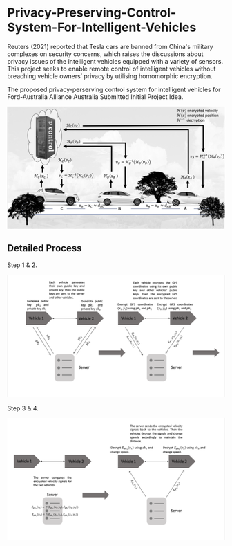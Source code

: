 # Privacy-Preserving-Control-System-For-Intelligent-Vehicles

Reuters (2021) reported that Tesla cars are banned from China's military complexes on security concerns, which raises the discussions about privacy issues of the intelligent vehicles equipped with a variety of sensors. This project seeks to enable remote control of intelligent vehicles without breaching vehicle owners’ privacy by utilising homomorphic encryption. 

The proposed privacy-perserving control system for intelligent vehicles for Ford-Australia Alliance Australia Submitted Initial Project Idea.

![overall process](graphs/graph1.png)

## Detailed Process

Step 1 & 2.

![Step 1 & 2](graphs/graph3.png)

Step 3 & 4.

![Step 3 & 4](graphs/graph4.png)
